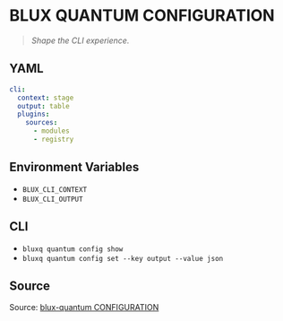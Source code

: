 # BLUX QUANTUM CONFIGURATION

> *Shape the CLI experience.*

## YAML
```yaml
cli:
  context: stage
  output: table
  plugins:
    sources:
      - modules
      - registry
```

## Environment Variables
- `BLUX_CLI_CONTEXT`
- `BLUX_CLI_OUTPUT`

## CLI
- `bluxq quantum config show`
- `bluxq quantum config set --key output --value json`

## Source
Source: [blux-quantum CONFIGURATION](https://github.com/Outer-Void/blux-quantum)
